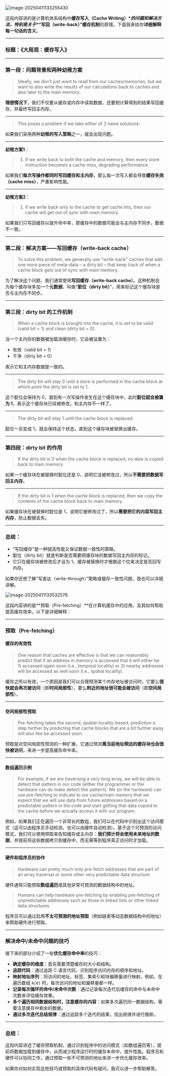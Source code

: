 ![image-20250411133255430](./READEME.assets/image-20250411133255430.png)

这段内容讲的是计算机体系结构中**缓存写入（Cache Writing）\**的问题和解决方法，特别是关于\**“写回（write-back）”缓存机制**的原理。下面我来给你**详细解释每一句话的含义**。

------

### 标题：《大局观：缓存写入》

------

### 第一段：问题背景和两种幼稚方案

> Ideally, we don't just want to read from our caches/memories, but we want to also write the results of our calculations back to caches and also later to the main memory.

**理想情况下**，我们不仅要从缓存或内存中读取数据，还要把计算得到的结果写回缓存，并最终写回主内存。

------

> This poses a problem if we take either of 2 naive solutions:

如果我们采用两种**幼稚的写入策略**之一，就会出现问题。

------

**幼稚方案1**：

> 1. if we write back to both the cache and memory, then every store instruction becomes a cache miss, degrading performance

如果我们**每次写操作都同时写回缓存和主内存**，那么每一次写入都会导致**缓存失效（cache miss）**，严重影响性能。

------

**幼稚方案2**：

> 1. if we write back only to the cache to get cache hits, then our cache will get out of sync with main memory.

如果我们只写回缓存以提升命中率，那缓存中的数据可能会与主内存不同步，数据不一致。

------

### 第二段：解决方案——写回缓存（write-back cache）

> To solve this problem, we generally use "write-back" caches that add one more piece of meta-data – a dirty bit – that keep track of when a cache block gets out of sync with main memory.

为了解决这个问题，我们通常使用**写回缓存（write-back cache）**。这种机制会为每个缓存块多加一个**元数据**，叫做“**脏位（dirty bit）**”，用来标记这个缓存块是否与主内存不同步。

------

### 第三段：dirty bit 的工作机制

> When a cache block is brought into the cache, it is set to be valid (valid bit = 1) and clean (dirty bit = 0).

当一个主内存的数据被加载进缓存时，它会被设置为：

- 有效（valid bit = 1）
- 干净（dirty bit = 0）

表示它和主内存数据是一致的。

------

> The dirty bit will stay 0 until a store is performed in the cache block at which point the dirty bit is set to 1.

这个脏位会保持为 0，直到有一次写操作发生在这个缓存块中，此时**脏位就会被置为 1**，表示这个缓存块已经被修改，和主内存不一样了。

------

> The dirty bit will stay 1 until the cache block is replaced.

脏位一旦变成 1，就会保持这个状态，直到这个缓存块被替换出缓存。

------

### 第四段：dirty bit 的作用

> If the dirty bit is 0 when the cache block is replaced, no data is copied back to main memory.

如果一个缓存块在被替换时脏位还是 0，说明它没被修改过，所以**不需要把数据写回主内存**。

------

> If the dirty bit is 1 when the cache block is replaced, then we copy the contents of the cache block back to main memory.

如果缓存块在被替换时脏位是 1，说明它被修改过了，所以**需要把它的内容写回主内存**，防止数据丢失。

------

### 总结：

- “写回缓存”是一种提高性能又保证数据一致性的策略。
- 脏位（dirty bit）就是判断是否需要把缓存块的数据写回主内存的标记。
- 它只在缓存块被修改后才设为 1，缓存被替换时才根据这个位来决定是否回写内存。

如果你还想了解“写直达（write-through）”策略或缓存一致性问题，我也可以详细讲解。

![image-20250411133532578](./READEME.assets/image-20250411133532578.png)

这段内容讲的是**预取（Pre-fetching）**在计算机缓存中的应用，及其如何帮助提高缓存效率。以下是详细解释：

------

### 预取（Pre-fetching）

#### **缓存的有效性**

> One reason that caches are effective is that we can reasonably predict that if an address in memory is accessed that it will either be 1) accessed again soon (i.e., temporal locality) or 2) nearby addresses will be accessed as well soon (i.e., spatial locality).

缓存之所以有效，一个原因是我们可以合理预测某个内存地址被访问时，它要么**很快就会再次被访问**（即**时间局部性**），要么**附近的地址很可能会被访问**（即**空间局部性**）。

------

#### **空间局部性预取**

> Pre-fetching takes the second, spatial-locality-based, prediction a step further by predicting that cache blocks that are a bit further away will also like be accessed soon.

预取是对空间局部性预测的一种扩展，它通过预测**离当前地址稍远的缓存块也会很快被访问**，来进一步提高缓存命中率。

------

#### **数组遍历示例**

> For example, if we are traversing a very long array, we will be able to detect that pattern in our code (either the programmer or the hardware can do make detect this pattern). We (or the hardware) can use pre-fetching to indicate to our cache/main memory that we expect that we will use data from future addresses based on a predictable pattern in the code and start getting that data copied to the cache before we actually access it with our program.

例如，如果我们正在遍历一个非常长的数组，我们可以在代码中识别出这个访问模式（这可以由程序员手动检测，也可以由硬件自动检测）。基于这个可预测的访问模式，我们可以使用预取来告知缓存或主内存：**我们预计将会使用未来地址的数据**，并提前将这些数据拷贝到缓存中，而无需等到程序真正访问时才加载。

------

#### **硬件和程序员的协作**

> Hardware can pretty much only pre-fetch addresses that are part of an array traversal or some other very predictable data structure.

硬件通常只能预取**数组遍历**或其他非常可预测的数据结构中的地址。

> Humans can help hardware pre-fetching by enabling pre-fetching of unpredictable addresses such as those in linked lists or other linked data structures.

程序员可以通过启用**不太可预测的地址预取**（例如链表等动态数据结构中的地址）来帮助硬件进行预取。

------

### 解决命中/未命中问题的技巧

接下来的部分介绍了一些**优化缓存命中率**的技巧：

- **确定缓存的维度**：首先需要清楚缓存的大小和结构。
- **追踪代码**：通过追踪 C 语言代码，识别程序访问内存的顺序和地址。
- **映射地址序列**：将访问的地址、标签、集索引和块偏移量进行映射。例如，在遍历数组 `A[0]` 时，每次访问的地址和偏移量都一样。
- **记录每次循环的命中/未命中次数**：通过记录每次迭代后缓存的命中与未命中次数来评估缓存效果。
- **多个遍历相同数据结构时，注意缓存的内容**：如果多次遍历同一数据结构，需要注意缓存中剩余的数据。
- **通过多次迭代总结规律**：通过追踪多个迭代的结果，找出规律并进行推断。

------

### 总结：

这段内容讲述了缓存预取机制，通过识别程序中的访问模式（如数组遍历等），提前将数据加载到缓存中，从而减少程序运行时的缓存未命中，提升性能。程序员和硬件可以协同工作，通过预取一些不可预测的地址来进一步优化缓存效率。

如果你对如何实现这些技巧或预取的具体代码有疑问，我可以进一步帮助解答。